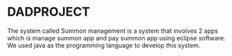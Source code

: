 # DADPROJECT
The system called Summon management is a system that involves 2 apps which is manage summon app and pay summon app using eclipse software. We used java as the programming language to develop this system.
